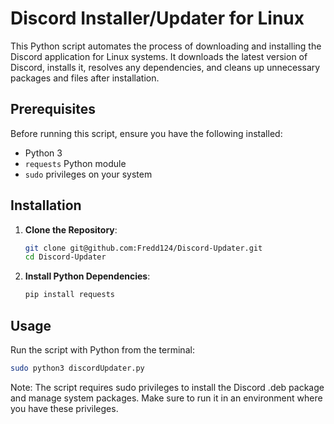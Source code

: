 # Discord Installer/Updater for Linux

This Python script automates the process of downloading and installing the Discord application for Linux systems. It downloads the latest version of Discord, installs it, resolves any dependencies, and cleans up unnecessary packages and files after installation.

## Prerequisites

Before running this script, ensure you have the following installed:
- Python 3
- `requests` Python module
- `sudo` privileges on your system

## Installation

1. **Clone the Repository**:
   ```bash
   git clone git@github.com:Fredd124/Discord-Updater.git
   cd Discord-Updater
   ```
2. **Install Python Dependencies**:
   ```bash
   pip install requests
   ```
## Usage   
   Run the script with Python from the terminal:
   ```bash
   sudo python3 discordUpdater.py
   ```
   Note: The script requires sudo privileges to install the Discord .deb package and manage system packages. Make sure to run it in an environment where you have these privileges.
